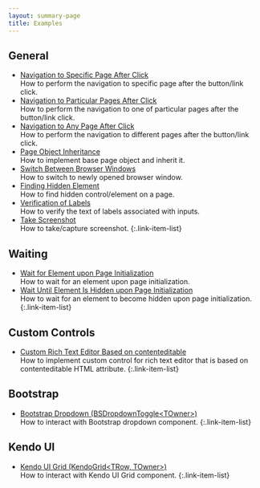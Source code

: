```yaml
---
layout: summary-page
title: Examples
---
```


## General

* [Navigation to Specific Page After Click](/examples/navigation-to-specific-page-after-click/)
  <br>How to perform the navigation to specific page after the button/link click.
* [Navigation to Particular Pages After Click](/examples/navigation-to-particular-pages-after-click/)
  <br>How to perform the navigation to one of particular pages after the button/link click.
* [Navigation to Any Page After Click](/examples/navigation-to-any-page-after-click/)
  <br>How to perform the navigation to different pages after the button/link click.
* [Page Object Inheritance](/examples/page-object-inheritance/)
  <br>How to implement base page object and inherit it.
* [Switch Between Browser Windows](/examples/switch-between-browser-windows/)
  <br>How to switch to newly opened browser window.
* [Finding Hidden Element](/examples/finding-hidden-element/)
  <br>How to find hidden control/element on a page.
* [Verification of Labels](/examples/verification-of-labels/)
  <br>How to verify the text of labels associated with inputs.
* [Take Screenshot](/examples/take-screenshot/)
  <br>How to take/capture screenshot.
{:.link-item-list}

## Waiting

* [Wait for Element upon Page Initialization](wait-for-element-upon-page-initialization/)
  <br>How to wait for an element upon page initialization.
* [Wait Until Element Is Hidden upon Page Initialization](wait-until-element-is-hidden-upon-page-initialization/)
  <br>How to wait for an element to become hidden upon page initialization.
{:.link-item-list}

## Custom Controls

* [Custom Rich Text Editor Based on contenteditable](custom-rich-text-editor-based-on-contenteditable/)
  <br>How to implement custom control for rich text editor that is based on contenteditable HTML attribute.
{:.link-item-list}

## Bootstrap

* [Bootstrap Dropdown (BSDropdownToggle&lt;TOwner&gt;)](/examples/bootstrap-dropdown/)
  <br>How to interact with Bootstrap dropdown component.
{:.link-item-list}

## Kendo UI

* [Kendo UI Grid (KendoGrid&lt;TRow, TOwner&gt;)](/examples/kendoui-grid/)
  <br>How to interact with Kendo UI Grid component.
{:.link-item-list}